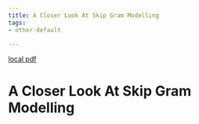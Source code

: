 ```yaml
---
title: A Closer Look At Skip Gram Modelling
tags:
- other-default

---
```


[local pdf](../../../pdfs/a-closer-look-at-skip-gram-modelling.pdf)

# A Closer Look At Skip Gram Modelling
